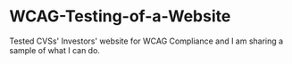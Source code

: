 # WCAG-Testing-of-a-Website
Tested CVSs' Investors' website for WCAG Compliance and I am sharing a sample of what I can do.
